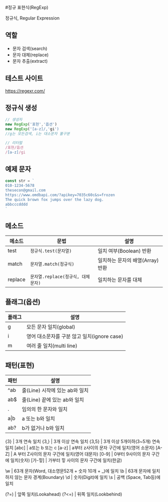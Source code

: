#정규 표현식(RegExp)

정규식, Regular Expression 

## 역할 

- 문자 검색(search)
- 문자 대체(replace)
- 문자 추출(extract)

## 테스트 사이트 

https://regexr.com/

## 정규식 생성 

```js 
// 생성자 
new RegExp('표현','옵션')
new RegExp('[a-z]/,'gi')    
//g는 모든검색, i는 대소문자 불구분 

// 리터럴 
/표현/옵션
/[a-z]/gi
``` 

## 예제 문자 
```js
const str = `
010-1234-5678
thesecon@gmail.com
https://www.omdbapi.com/?apikey=7035c60c&s=frozen
The quick brown fox jumps over the lazy dog.
abbcccdddd
`
```

## 메소드 

메소드 | 문법 | 설명 
--|--|--
test | `정규식.test(문자열)` | 일치 여부(Boolean) 반환
match | `문자열.match(정규식)` | 일치하는 문자의 배열(Array) 반환
replace | `문자열.replace(정규식, 대체문자)` | 일치하는 문자를 대체 

## 플래그(옵션)

플래그 | 설명
--|--
g | 모든 문자 일치(global)
i | 영어 대소문자를 구분 않고 일치(ignore case)
m | 여러 줄 일치(multi line)

## 패턴(표현)

패턴 | 설명 
--|--
^ab | 줄(Line) 시작에 있는 ab와 일치
ab$ | 줄(Line) 끝에 있는 ab와 일치
. | 임의의 한 문자와 일치
a&verbar;b | a 또는 b와 일치 
ab? | b가 없거나 b와 일치 

{3} | 3개 연속 일치
{3,} | 3개 이상 연속 일치
{3,5} | 3개 이상 5개이하(3~5개) 연속일치
[abc] | a또는 b 또는 c
[a-z] | a부터 z사이의 문자 구간에 일치(영어 소문자)
[A-Z] | A 부터 Z사이의 문자 구간에 일치(영어 대문자)
[0-9] | 0부터 9사이의 문자 구간에 일치(숫자)
[가-힣] | 가부터 힣 사이의 문자 구간에 일치(한글)

\w | 63개 문자(Word, 대소영문52개 + 숫자 10개 + _)에 일치
\b | 63개 문자에 일치하지 않는 문자 경계(Boundary)
\d | 숫자(Digit)에 일치
\s | 공백 (Space, Tab등)에 일치 

(?=) | 앞쪽 일치(Lookahead)
(?<=) | 뒤쪽 일치(Lookbehind)